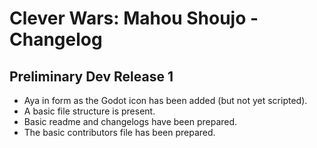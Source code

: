 # Clever Wars: Mahou Shoujo - Changelog

## Preliminary Dev Release 1

- Aya in form as the Godot icon has been added (but not yet scripted).
- A basic file structure is present.
- Basic readme and changelogs have been prepared.
- The basic contributors file has been prepared.